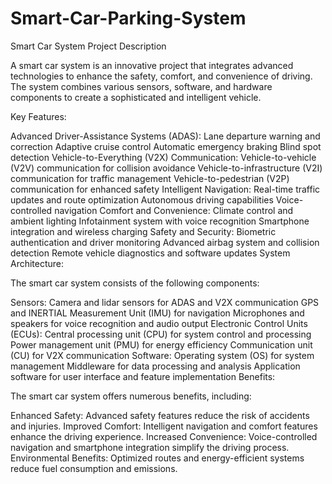 # Smart-Car-Parking-System
Smart Car System Project Description

A smart car system is an innovative project that integrates advanced technologies to enhance the safety, comfort, and convenience of driving. The system combines various sensors, software, and hardware components to create a sophisticated and intelligent vehicle.

Key Features:

Advanced Driver-Assistance Systems (ADAS):
Lane departure warning and correction
Adaptive cruise control
Automatic emergency braking
Blind spot detection
Vehicle-to-Everything (V2X) Communication:
Vehicle-to-vehicle (V2V) communication for collision avoidance
Vehicle-to-infrastructure (V2I) communication for traffic management
Vehicle-to-pedestrian (V2P) communication for enhanced safety
Intelligent Navigation:
Real-time traffic updates and route optimization
Autonomous driving capabilities
Voice-controlled navigation
Comfort and Convenience:
Climate control and ambient lighting
Infotainment system with voice recognition
Smartphone integration and wireless charging
Safety and Security:
Biometric authentication and driver monitoring
Advanced airbag system and collision detection
Remote vehicle diagnostics and software updates
System Architecture:

The smart car system consists of the following components:

Sensors:
Camera and lidar sensors for ADAS and V2X communication
GPS and INERTIAL Measurement Unit (IMU) for navigation
Microphones and speakers for voice recognition and audio output
Electronic Control Units (ECUs):
Central processing unit (CPU) for system control and processing
Power management unit (PMU) for energy efficiency
Communication unit (CU) for V2X communication
Software:
Operating system (OS) for system management
Middleware for data processing and analysis
Application software for user interface and feature implementation
Benefits:

The smart car system offers numerous benefits, including:

Enhanced Safety: Advanced safety features reduce the risk of accidents and injuries.
Improved Comfort: Intelligent navigation and comfort features enhance the driving experience.
Increased Convenience: Voice-controlled navigation and smartphone integration simplify the driving process.
Environmental Benefits: Optimized routes and energy-efficient systems reduce fuel consumption and emissions.
